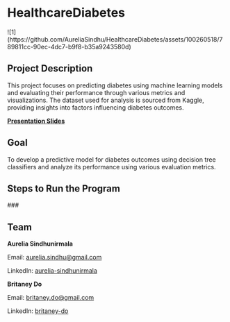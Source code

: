 <h1>HealthcareDiabetes</h1>
![1](https://github.com/AureliaSindhu/HealthcareDiabetes/assets/100260518/789811cc-90ec-4dc7-b9f8-b35a9243580d)

<h2>Project Description</h2>
<p>This project focuses on predicting diabetes using machine learning models and evaluating their performance through various metrics and visualizations. The dataset used for analysis is sourced from Kaggle, providing insights into factors influencing diabetes outcomes.</p>

<p><strong><a href="https://www.canva.com/design/DAGJS8atnk4/0-lkIm1PARw5djrRL1zI0A/edit?utm_content=DAGJS8atnk4&utm_campaign=designshare&utm_medium=link2&utm_source=sharebutton">Presentation Slides</a></strong></p>

<h2>Goal</h2>
<p>To develop a predictive model for diabetes outcomes using decision tree classifiers and analyze its performance using various evaluation metrics.</p>

<h2>Steps to Run the Program</h2>
<p><!-- Add the steps to run the program here --></p>
<p>###</p>

<h2>Team</h2>
<p><strong>Aurelia Sindhunirmala</strong></p>
<p>Email: <a href="mailto:aurelia.sindhu@gmail.com">aurelia.sindhu@gmail.com</a></p>
<p>LinkedIn: <a href="https://linkedin.com/in/aurelia-sindhunirmala-b14280216/">aurelia-sindhunirmala</a></p>

<p><strong>Britaney Do</strong></p>
<p>Email: <a href="mailto:britaney.do@gmail.com">britaney.do@gmail.com</a></p>
<p>LinkedIn: <a href="https://linkedin.com/in/britaney-do-6866a9230/">britaney-do</a></p>
